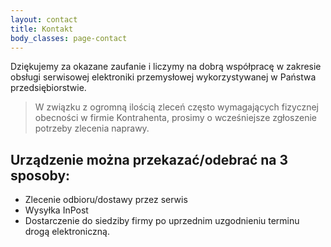 ```yaml
---
layout: contact
title: Kontakt
body_classes: page-contact
---
```

Dziękujemy za okazane zaufanie i liczymy na dobrą współpracę w zakresie obsługi serwisowej elektroniki przemysłowej wykorzystywanej w Państwa przedsiębiorstwie.

>W związku z ogromną ilością zleceń często wymagających fizycznej obecności w firmie Kontrahenta, prosimy o wcześniejsze zgłoszenie potrzeby zlecenia naprawy.

## Urządzenie można przekazać/odebrać na 3 sposoby:

- Zlecenie odbioru/dostawy przez serwis
- Wysyłka InPost
- Dostarczenie do siedziby firmy po uprzednim uzgodnieniu terminu drogą elektroniczną.

